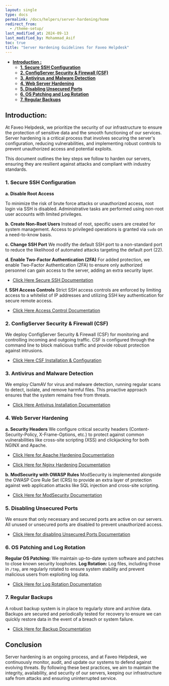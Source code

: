 ```yaml
---
layout: single
type: docs
permalink: /docs/helpers/server-hardening/home
redirect_from:
  - /theme-setup/
last_modified_at: 2024-09-13
last_modified_by: Mohammad_Asif
toc: true
title: "Server Hardening Guidelines for Faveo Helpdesk"
---
```



- [<strong>Introduction :</strong>](#introduction-) 
    - [<strong>1. Secure SSH Configuration</strong>](#1-secure-ssh-configuration)
    - [<strong>2. ConfigServer Security & Firewall (CSF)</strong>](#2-configserver-security-&-firewall)
    - [<strong>3. Antivirus and Malware Detection</strong>](#3-antivirus-and-malware-detection)
    - [<strong>4. Web Server Hardening</strong>](#4-webserver-hardening)
    - [<strong>5. Disabling Unsecured Ports</strong>](#5-disabling-unsecured-ports)
    - [<strong>6. OS Patching and Log Rotation</strong>](#6-os-patching-and-log-rotation)
    - [<strong>7. Regular Backups</strong>](#7-regular-backups)




<a id="introduction-" name="introduction-"></a>

## <strong>Introduction:</strong>

At Faveo Helpdesk, we prioritize the security of our infrastructure to ensure the protection of sensitive data and the smooth functioning of our services. Server hardening is a critical process that involves securing the server's configuration, reducing vulnerabilities, and implementing robust controls to prevent unauthorized access and potential exploits.

This document outlines the key steps we follow to harden our servers, ensuring they are resilient against attacks and compliant with industry standards.


<a id="1-secure-ssh-configuration" name="1-secure-ssh-configuration"></a>

### <strong>1. Secure SSH Configuration</strong>

**a. Disable Root Access**

To minimize the risk of brute force attacks or unauthorized access, root login via SSH is disabled. Administrative tasks are performed using non-root user accounts with limited privileges.

**b. Create Non-Root Users**
Instead of root, specific users are created for system management. Access to privileged operations is granted via `sudo` on a need-to-know basis.

**c. Change SSH Port**
We modify the default SSH port to a non-standard port to reduce the likelihood of automated attacks targeting the default port (22).

**d. Enable Two-Factor Authentication (2FA)**
For added protection, we enable Two-Factor Authentication (2FA) to ensure only authorized personnel can gain access to the server, adding an extra security layer.

- [Click Here Secure SSH Documentation](/docs/helper/server-hardening/secure-ssh)

**f. SSH Access Controls**
Strict SSH access controls are enforced by limiting access to a whitelist of IP addresses and utilizing SSH key authentication for secure remote access.

- [Click Here Access Control Documentation](/docs/helpers/server-hardening/access-control)



<a id="2-configserver-security-&-firewall" name="2-configserver-security-&-firewall"></a>

### <strong>2. ConfigServer Security & Firewall (CSF)</strong>

We deploy ConfigServer Security & Firewall (CSF) for monitoring and controlling incoming and outgoing traffic. CSF is configured through the command line to block malicious traffic and provide robust protection against intrusions.

- [Click Here CSF Installation & Configuration](/docs/helper/server-hardening/csf)


<a id="3-antivirus-and-malware-detection" name="3-antivirus-and-malware-detection"></a>

### <strong>3. Antivirus and Malware Detection</strong>

We employ ClamAV for virus and malware detection, running regular scans to detect, isolate, and remove harmful files. This proactive approach ensures that the system remains free from threats.

- [Click Here Antivirus Installation Documentation](/docs/helpers/server-hardening/clamav)


<a id="4-webserver-hardening" name="4-webserver-hardening"></a>

### <strong>4. Web Server Hardening</strong>

**a. Security Headers**
We configure critical security headers (Content-Security-Policy, X-Frame-Options, etc.) to protect against common vulnerabilities like cross-site scripting (XSS) and clickjacking for both NGINX and Apache.

- [Click Here for Apache Hardening Documentation](/docs/helpers/server-hardening/apache-hardening)

- [Click Here for Nginx Hardening Documentation](/docs/helpers/server-hardening/nginx-hardening)

**b. ModSecurity with OWASP Rules**
ModSecurity is implemented alongside the OWASP Core Rule Set (CRS) to provide an extra layer of protection against web application attacks like SQL injection and cross-site scripting.

- [Click Here for ModSecurity Documentation](/docs/helpers/server-hardening/mod-security)

<a id="5-disabling-unsecured-ports" name="5-disabling-unsecured-ports"></a>

### <strong>5. Disabling Unsecured Ports</strong>

We ensure that only necessary and secured ports are active on our servers. All unused or unsecured ports are disabled to prevent unauthorized access.

- [Click Here for disabling Unsecured Ports Documentation](/docs/helpers/server-hardening/unsecure-ports)


<a id="6-os-patching-and-log-rotation" name="6-os-patching-and-log-rotation"></a>

### <strong>6. OS Patching and Log Rotation</strong>

**Regular OS Patching:** We maintain up-to-date system software and patches to close known security loopholes.
**Log Rotation:** Log files, including those in `/tmp`, are regularly rotated to ensure system stability and prevent malicious users from exploiting log data.

- [Click Here for Log Rotation Documentation](/docs/helpers/server-hardening/log-rotation)


<a id="7-regular-backups" name="7-regular-backups"></a>

### <strong>7. Regular Backups</strong>

A robust backup system is in place to regularly store and archive data. Backups are secured and periodically tested for recovery to ensure we can quickly restore data in the event of a breach or system failure.

- [Click Here for Backup Documentation](/docs/helpers/choose-backup)

## Conclusion

Server hardening is an ongoing process, and at Faveo Helpdesk, we continuously monitor, audit, and update our systems to defend against evolving threats. By following these best practices, we aim to maintain the integrity, availability, and security of our servers, keeping our infrastructure safe from attacks and ensuring uninterrupted service.